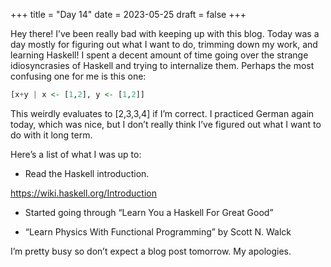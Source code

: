 +++
title = "Day 14"
date = 2023-05-25
draft = false
+++

Hey there! I’ve been really bad with keeping up with this blog. Today was a day mostly for figuring out what I want to do, trimming down my work, and learning Haskell! I spent a decent amount of time going over the strange idiosyncrasies of Haskell and trying to internalize them. Perhaps the most confusing one for me is this one:

```haskell
[x+y | x <- [1,2], y <- [1,2]]
``` 

This weirdly evaluates to [2,3,3,4] if I’m correct. I practiced German again today, which was nice, but I don’t really think I’ve figured out what I want to do with it long term.

Here’s a list of what I was up to:

* Read the Haskell introduction.

https://wiki.haskell.org/Introduction

* Started going through “Learn You a Haskell For Great Good”

* “Learn Physics With Functional Programming” by Scott N. Walck

I’m pretty busy so don’t expect a blog post tomorrow. My apologies.

